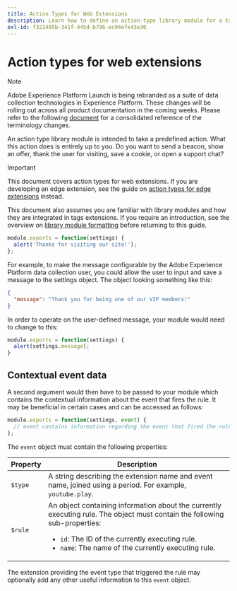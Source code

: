 ```yaml
---
title: Action Types for Web Extensions
description: Learn how to define an action-type library module for a tags web extension in Adobe Experience Platform.
exl-id: f322495b-341f-445d-b796-ec04efe43e30
---
```

# Action types for web extensions

>[!NOTE]
>
>Adobe Experience Platform Launch is being rebranded as a suite of data collection technologies in Experience Platform. These changes will be rolling out across all product documentation in the coming weeks. Please refer to the following [document](../../launch-term-updates.md) for a consolidated reference of the terminology changes.

An action type library module is intended to take a predefined action. What this action does is entirely up to you. Do you want to send a beacon, show an offer, thank the user for visiting, save a cookie, or open a support chat?

>[!IMPORTANT]
>
>This document covers action types for web extensions. If you are developing an edge extension, see the guide on [action types for edge extensions](../edge/action-types.md) instead.
>
>This document also assumes you are familiar with library modules and how they are integrated in tags extensions. If you require an introduction, see the overview on [library module formatting](./format.md) before returning to this guide.

```js
module.exports = function(settings) {
  alert('Thanks for visiting our site!');
};
```

For example, to make the message configurable by the Adobe Experience Platform data collection user, you could allow the user to input and save a message to the settings object. The object looking something like this:

```json
{
  "message": "Thank you for being one of our VIP members!"
}
```

In order to operate on the user-defined message, your module would need to change to this:

```js
module.exports = function(settings) {
  alert(settings.message);
}
```

## Contextual event data

A second argument would then have to be passed to your module which contains the contextual information about the event that fires the rule. It may be beneficial in certain cases and can be accessed as follows:

```js
module.exports = function(settings, event) {
  // event contains information regarding the event that fired the rule
};
```

The `event` object must contain the following properties:

| Property | Description |
| --- | --- |
| `$type` | A string describing the extension name and event name, joined using a period. For example, `youtube.play`. |
| `$rule` | An object containing information about the currently executing rule. The object must contain the following sub-properties:<ul><li>`id`: The ID of the currently executing rule.</li><li>`name`: The name of the currently executing rule.</li></ul> |

The extension providing the event type that triggered the rule may optionally add any other useful information to this `event` object.
